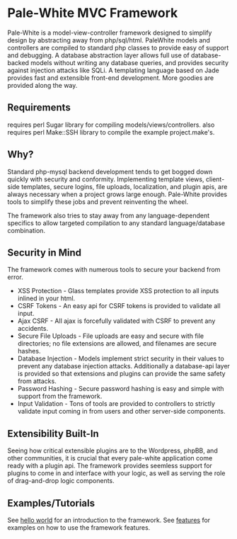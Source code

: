 # Pale-White MVC Framework
Pale-White is a model-view-controller framework designed to simplify design by abstracting away from php/sql/html.
PaleWhite models and controllers are compiled to standard php classes to provide easy of support and debugging.
A database abstraction layer allows full use of database-backed models without writing any database queries,
and provides security against injection attacks like SQLi.
A templating language based on Jade provides fast and extensible front-end development.
More goodies are provided along the way.

## Requirements
requires perl Sugar library for compiling models/views/controllers.
also requires perl Make::SSH library to compile the example project.make's.

## Why?
Standard php-mysql backend development tends to get bogged down quickly with security and conformity.
Implementing template views, client-side templates, secure logins, file uploads, localization, and plugin apis,
are always necessary when a project grows large enough.
Pale-White provides tools to simplify these jobs and prevent reinventing the wheel.

The framework also tries to stay away from any language-dependent specifics to allow
targeted compilation to any standard language/database combination.

## Security in Mind
The framework comes with numerous tools to secure your backend from error.
- XSS Protection - Glass templates provide XSS protection to all inputs inlined in your html.
- CSRF Tokens - An easy api for CSRF tokens is provided to validate all input.
- Ajax CSRF - All ajax is forcefully validated with CSRF to prevent any accidents.
- Secure File Uploads - File uploads are easy and secure with file directories;
no file extensions are allowed, and filenames are secure hashes.
- Database Injection - Models implement strict security in their values to prevent any database injection attacks.
Additionally a database-api layer is provided so that extensions and plugins can provide the same safety from attacks.
- Password Hashing - Secure password hashing is easy and simple with support from the framework.
- Input Validation - Tons of tools are provided to controllers to strictly validate input coming in from users and other server-side components.

## Extensibility Built-In
Seeing how critical extensible plugins are to the Wordpress, phpBB, and other communities,
it is crucial that every pale-white application come ready with a plugin api.
The framework provides seemless support for plugins to come in and interface with your logic,
as well as serving the role of drag-and-drop logic components.

## Examples/Tutorials
See [hello world](hello_world.md) for an introduction to the framework.
See [features](features.md) for examples on how to use the framework features.
